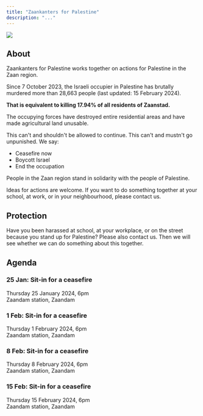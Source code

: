 ```yaml
---
title: "Zaankanters for Palestine"
description: "..."
---
```


![](/img/zaankanters-voor-palestina.jpg)

## About

Zaankanters for Palestine works together on actions for Palestine in the Zaan region.

Since 7 October 2023, the Israeli occupier in Palestine has brutally murdered more than 28,663 people (last updated: 15 February 2024).

**That is equivalent to killing 17.94% of all residents of Zaanstad.**

<!-- 159,806 inhabitants of Zaanstad on 31 January 2023 -->

The occupying forces have destroyed entire residential areas and have made agricultural land unusable.

This can't and shouldn't be allowed to continue. This can't and mustn't go unpunished. We say:

- Ceasefire now
- Boycott Israel
- End the occupation

People in the Zaan region stand in solidarity with the people of Palestine.

Ideas for actions are welcome. If you want to do something together at your school, at work, or in your neighbourhood, please contact us.

## Protection

Have you been harassed at school, at your workplace, or on the street because you stand up for Palestine? Please also contact us. Then we will see whether we can do something about this together.

## Agenda

### 25 Jan: Sit-in for a ceasefire
Thursday 25 January 2024, 6pm  
Zaandam station, Zaandam

### 1 Feb: Sit-in for a ceasefire
Thursday 1 February 2024, 6pm  
Zaandam station, Zaandam

### 8 Feb: Sit-in for a ceasefire
Thursday 8 February 2024, 6pm  
Zaandam station, Zaandam

### 15 Feb: Sit-in for a ceasefire
Thursday 15 February 2024, 6pm  
Zaandam station, Zaandam
